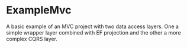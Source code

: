 # ExampleMvc
A basic example of an MVC project with two data access layers. One a simple wrapper layer combined with EF projection and the other a more complex CQRS layer.
